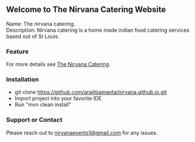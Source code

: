 ## Welcome to The Nirvana Catering Website

  Name: The nirvana catering.  
  Description: Nirvana catering is a home made indian food catering services based out of St Louis. 

### Feature

For more details see [The Nirvana Catering](http://thenirvanacatering.com).

### Installation

* git clone https://github.com/arajitsamanta/nirvana.github.io.git
* Import project into your favorite IDE
* Run "mvn clean install"

### Support or Contact

Please reach out to nirvanaevents1@gmail.com for any issues.
